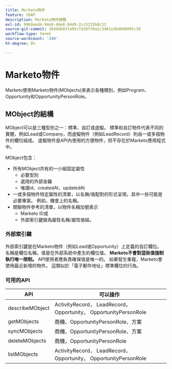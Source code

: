 ```yaml
---
title: Marketo物件
feature: SOAP
description: Marketo物件總覽
exl-id: 99b9aed4-94e8-46e8-84d9-2cc5215b0c13
source-git-commit: 3649db037a95cfd20ff0a2c3d81a3b40d0095c39
workflow-type: tm+mt
source-wordcount: '249'
ht-degree: 0%

---
```


# Marketo物件

Marketo使用Marketo物件(MObjects)來表示各種類別，例如Program、Opportunity和OpportunityPersonRole。

## MObject的結構

MObject可以是三種型別之一：標準、自訂或虛擬。 標準和自訂物件代表不同的實體，例如Lead或Company，而虛擬物件（例如LeadRecord）則由一或多個物件的欄位組成。 虛擬物件是API內使用的方便物件，但不存在於Marketo應用程式中。

MObject包含：

- 所有MObject共有的一小組固定屬性
   - 必要型別
   - 選用的外部金鑰
   - 唯讀id、createdAt、updatedAt
- 一或多個物件特定屬性的清單，以名稱/值配對的形式呈現，其中一些可能是必要專案。 例如，機會上的名稱。
- 關聯物件參考的清單，以物件名稱加號表示
   - Marketo ID或
   - 外部索引鍵做為屬性名稱/屬性值組。

### 外部索引鍵

外部索引鍵是在Marketo物件（例如Lead或Opportunity）上定義的自訂欄位。 名稱是欄位名稱，值是在外部系統中產生的欄位值。 **Marketo不會對這些值強制執行唯一限制。** API使用者應負責確保值是唯一的。 如果發生重複，Marketo會使用最近新增的物件。 這類似於「電子郵件地址」標準欄位的行為。

### 可用的API

| API | 可以操作 |
|---|---|
| describeMObject | ActivityRecord， LeadRecord， Opportunity， OpportunityPersonRole |
| getMObjects | 商機、OpportunityPersonRole、方案 |
| syncMObjects | 商機、OpportunityPersonRole、方案 |
| deleteMObjects | 商機，OpportunityPersonRole |
| listMObjects | ActivityRecord， LeadRecord， Opportunity， OpportunityPersonRole |
